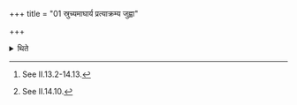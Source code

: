 +++
title = "01 स्रुच्यमाघार्य प्रत्याक्रम्य जुह्वा"

+++

<details><summary>थिते</summary>

1. Having performed the act of pouring (ghee in the fire) by means of the ladle,[^1] having stepped back, (the Adhvaryu) applies the ghee to the animal by means of the Juhu(-ladle).[^2]  


[^1]: See II.13.2-14.13.  

[^2]: See II.14.10.
</details>
